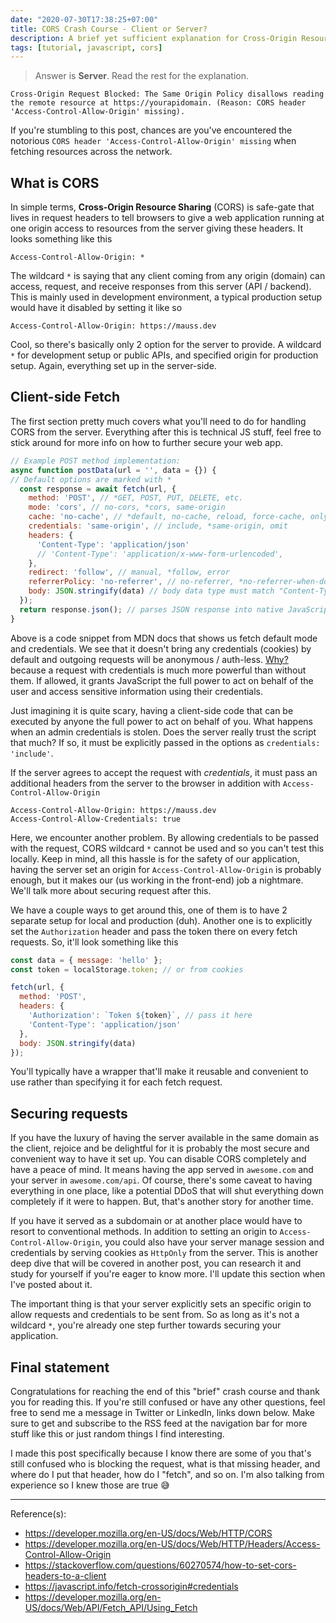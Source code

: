 ```yaml
---
date: "2020-07-30T17:38:25+07:00"
title: CORS Crash Course - Client or Server?
description: A brief yet sufficient explanation for Cross-Origin Resource Sharing (CORS)
tags: [tutorial, javascript, cors]
---
```


> Answer is **Server**. Read the rest for the explanation.

```
Cross-Origin Request Blocked: The Same Origin Policy disallows reading the remote resource at https://yourapidomain. (Reason: CORS header 'Access-Control-Allow-Origin' missing).
```

If you're stumbling to this post, chances are you've encountered the notorious `CORS header 'Access-Control-Allow-Origin' missing` when fetching resources across the network.

## What is CORS

In simple terms, **Cross-Origin Resource Sharing** (CORS) is safe-gate that lives in request headers to tell browsers to give a web application running at one origin access to resources from the server giving these headers. It looks something like this

```
Access-Control-Allow-Origin: *
```

The wildcard `*` is saying that any client coming from any origin (domain) can access, request, and receive responses from this server (API / backend). This is mainly used in development environment, a typical production setup would have it disabled by setting it like so

```
Access-Control-Allow-Origin: https://mauss.dev
```

Cool, so there's basically only 2 option for the server to provide. A wildcard `*` for development setup or public APIs, and specified origin for production setup. Again, everything set up in the server-side.

## Client-side Fetch

The first section pretty much covers what you'll need to do for handling CORS from the server. Everything after this is technical JS stuff, feel free to stick around for more info on how to further secure your web app.

```javascript
// Example POST method implementation:
async function postData(url = '', data = {}) {
// Default options are marked with *
  const response = await fetch(url, {
    method: 'POST', // *GET, POST, PUT, DELETE, etc.
    mode: 'cors', // no-cors, *cors, same-origin
    cache: 'no-cache', // *default, no-cache, reload, force-cache, only-if-cached
    credentials: 'same-origin', // include, *same-origin, omit
    headers: {
      'Content-Type': 'application/json'
      // 'Content-Type': 'application/x-www-form-urlencoded',
    },
    redirect: 'follow', // manual, *follow, error
    referrerPolicy: 'no-referrer', // no-referrer, *no-referrer-when-downgrade, origin, origin-when-cross-origin, same-origin, strict-origin, strict-origin-when-cross-origin, unsafe-url
    body: JSON.stringify(data) // body data type must match "Content-Type" header
  });
  return response.json(); // parses JSON response into native JavaScript objects
}
```

Above is a code snippet from MDN docs that shows us fetch default mode and credentials. We see that it doesn't bring any credentials (cookies) by default and outgoing requests will be anonymous / auth-less. [Why?](https://javascript.info/fetch-crossorigin#credentials) because a request with credentials is much more powerful than without them. If allowed, it grants JavaScript the full power to act on behalf of the user and access sensitive information using their credentials.

Just imagining it is quite scary, having a client-side code that can be executed by anyone the full power to act on behalf of you. What happens when an admin credentials is stolen. Does the server really trust the script that much? If so, it must be explicitly passed in the options as `credentials: 'include'`.

If the server agrees to accept the request with *credentials*, it must pass an additional headers from the server to the browser in addition with `Access-Control-Allow-Origin`

```
Access-Control-Allow-Origin: https://mauss.dev
Access-Control-Allow-Credentials: true
```

Here, we encounter another problem. By allowing credentials to be passed with the request, CORS wildcard `*` cannot be used and so you can't test this locally. Keep in mind, all this hassle is for the safety of our application, having the server set an origin for `Access-Control-Allow-Origin` is probably enough, but it makes our (us working in the front-end) job a nightmare. We'll talk more about securing request after this.

We have a couple ways to get around this, one of them is to have 2 separate setup for local and production (duh). Another one is to explicitly set the `Authorization` header and pass the token there on every fetch requests. So, it'll look something like this

```javascript
const data = { message: 'hello' };
const token = localStorage.token; // or from cookies

fetch(url, {
  method: 'POST',
  headers: {
    'Authorization': `Token ${token}`, // pass it here
    'Content-Type': 'application/json'
  },
  body: JSON.stringify(data)
});
```

You'll typically have a wrapper that'll make it reusable and convenient to use rather than specifying it for each fetch request.

## Securing requests

If you have the luxury of having the server available in the same domain as the client, rejoice and be delightful for it is probably the most secure and convenient way to have it set up. You can disable CORS completely and have a peace of mind. It means having the app served in `awesome.com` and your server in `awesome.com/api`. Of course, there's some caveat to having everything in one place, like a potential DDoS that will shut everything down completely if it were to happen. But, that's another story for another time.

If you have it served as a subdomain or at another place would have to resort to conventional methods. In addition to setting an origin to `Access-Control-Allow-Origin`, you could also have your server manage session and credentials by serving cookies as `HttpOnly` from the server. This is another deep dive that will be covered in another post, you can research it and study for yourself if you're eager to know more. I'll update this section when I've posted about it.

The important thing is that your server explicitly sets an specific origin to allow requests and credentials to be sent from. So as long as it's not a wildcard `*`, you're already one step further towards securing your application.

## Final statement

Congratulations for reaching the end of this "brief" crash course and thank you for reading this. If you're still confused or have any other questions, feel free to send me a message in Twitter or LinkedIn, links down below. Make sure to get and subscribe to the RSS feed at the navigation bar for more stuff like this or just random things I find interesting.

I made this post specifically because I know there are some of you that's still confused who is blocking the request, what is that missing header, and where do I put that header, how do I "fetch", and so on. I'm also talking from experience so I knew those are true 😅

---
Reference(s):

- <https://developer.mozilla.org/en-US/docs/Web/HTTP/CORS>
- <https://developer.mozilla.org/en-US/docs/Web/HTTP/Headers/Access-Control-Allow-Origin>
- <https://stackoverflow.com/questions/60270574/how-to-set-cors-headers-to-a-client>
- <https://javascript.info/fetch-crossorigin#credentials>
- <https://developer.mozilla.org/en-US/docs/Web/API/Fetch_API/Using_Fetch>
